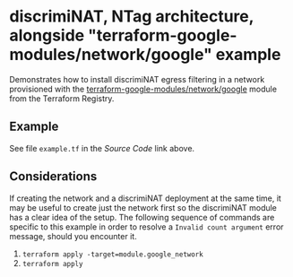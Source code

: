 # discrimiNAT, NTag architecture, alongside "terraform-google-modules/network/google" example

Demonstrates how to install discrimiNAT egress filtering in a network provisioned with the [terraform-google-modules/network/google](https://registry.terraform.io/modules/terraform-google-modules/network/google) module from the Terraform Registry.

## Example

See file `example.tf` in the _Source Code_ link above.

## Considerations

If creating the network and a discrimiNAT deployment at the same time, it may be useful to create just the network first so the discrimiNAT module has a clear idea of the setup. The following sequence of commands are specific to this example in order to resolve a `Invalid count argument` error message, should you encounter it.

1. `terraform apply -target=module.google_network`
1. `terraform apply`
